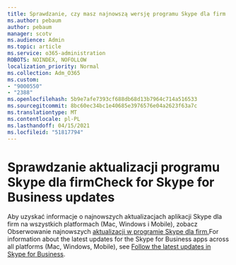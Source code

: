 ```yaml
---
title: Sprawdzanie, czy masz najnowszą wersję programu Skype dla firm
ms.author: pebaum
author: pebaum
manager: scotv
ms.audience: Admin
ms.topic: article
ms.service: o365-administration
ROBOTS: NOINDEX, NOFOLLOW
localization_priority: Normal
ms.collection: Adm_O365
ms.custom:
- "9000550"
- "2388"
ms.openlocfilehash: 5b9e7afe7393cf688db68d13b7964c714a516533
ms.sourcegitcommit: 8bc60ec34bc1e40685e3976576e04a2623f63a7c
ms.translationtype: MT
ms.contentlocale: pl-PL
ms.lasthandoff: 04/15/2021
ms.locfileid: "51817794"
---
```

# <a name="check-for-skype-for-business-updates"></a><span data-ttu-id="9ae95-102">Sprawdzanie aktualizacji programu Skype dla firm</span><span class="sxs-lookup"><span data-stu-id="9ae95-102">Check for Skype for Business updates</span></span>

<span data-ttu-id="9ae95-103">Aby uzyskać informacje o najnowszych aktualizacjach aplikacji Skype dla firm na wszystkich platformach (Mac, Windows i Mobile), zobacz Obserwowanie najnowszych [aktualizacji w programie Skype dla firm.](https://support.office.com/article/follow-the-latest-updates-in-skype-for-business-cece9f93-add1-4d93-9a38-56cc598e5781)</span><span class="sxs-lookup"><span data-stu-id="9ae95-103">For information about the latest updates for the Skype for Business apps across all platforms (Mac, Windows, Mobile), see [Follow the latest updates in Skype for Business](https://support.office.com/article/follow-the-latest-updates-in-skype-for-business-cece9f93-add1-4d93-9a38-56cc598e5781).</span></span>
